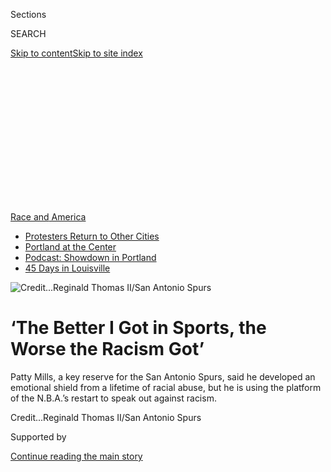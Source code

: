 <div id="app">

<div>

<div>

<div>

<div class="NYTAppHideMasthead css-ikk3s8 e1suatyy0">

<div class="section css-133zg39 e1suatyy2">

<div class="css-eph4ug er09x8g0">

<div class="css-6n7j50">

</div>

<span class="css-1dv1kvn">Sections</span>

<div class="css-10488qs">

<span class="css-1dv1kvn">SEARCH</span>

</div>

[Skip to content](#site-content)[Skip to site
index](#site-index)

</div>

<div class="css-10698na e1huz5gh0">

</div>

</div>

</div>

</div>

<div data-aria-hidden="false">

<div id="site-content" data-role="main">

<div>

<div class="css-1aor85t" style="opacity:0.000000001;z-index:-1;visibility:hidden">

<div class="css-1hqnpie">

<div class="css-epjblv">

<span class="css-17xtcya">[Pro
Basketball](/section/sports/basketball)</span><span class="css-x15j1o">|</span><span class="css-fwqvlz">‘The
Better I Got in Sports, the Worse the Racism
Got’</span>

</div>

<div class="css-k008qs">

<div class="css-1iwv8en">

<span class="css-18z7m18"></span>

<div>

</div>

</div>

<span class="css-1n6z4y">https://nyti.ms/33f1NcE</span>

<div class="css-1705lsu">

<div class="css-4xjgmj">

<div class="css-4skfbu" data-role="toolbar" data-aria-label="Social Media Share buttons, Save button, and Comments Panel with current comment count" data-testid="share-tools">

  - 
  - 
  - 
  - 
    
    <div class="css-6n7j50">
    
    </div>

  - 

</div>

</div>

</div>

</div>

</div>

</div>

<div id="NYT_TOP_BANNER_REGION" class="css-11qgg8s">

<div>

<div id="styln-prism-menu-1590763508878" class="section interactive-content interactive-size-medium css-1du2ztb">

<div class="css-17ih8de interactive-body">

<div id="scroll-container" class="css-1gj85ro">

[<span class="styln-title-wrap"><span class="css-1pje3qr">Race
and</span><span class="css-1pje3qr">
America</span></span>](https://www.nytimes3xbfgragh.onion/news-event/george-floyd-protests-minneapolis-new-york-los-angeles?action=click&pgtype=Article&state=default&region=TOP_BANNER&context=storylines_menu)

  - [Protesters Return to Other
    Cities](https://www.nytimes3xbfgragh.onion/2020/07/26/us/protests-portland-seattle-trump.html?action=click&pgtype=Article&state=default&region=TOP_BANNER&context=storylines_menu)
  - [Portland at the
    Center](https://www.nytimes3xbfgragh.onion/2020/07/24/us/portland-oregon-protests-white-race.html?action=click&pgtype=Article&state=default&region=TOP_BANNER&context=storylines_menu)
  - [Podcast: Showdown in
    Portland](https://www.nytimes3xbfgragh.onion/2020/07/23/podcasts/the-daily/portland-protests.html?action=click&pgtype=Article&state=default&region=TOP_BANNER&context=storylines_menu)
  - [45 Days in
    Louisville](https://www.nytimes3xbfgragh.onion/interactive/2020/07/16/us/black-lives-matter-protests-louisville-breonna-taylor.html?action=click&pgtype=Article&state=default&region=TOP_BANNER&context=storylines_menu)

</div>

</div>

</div>

</div>

</div>

<div id="fullBleedHeaderContent">

<div class="css-9fsmc8">

![<span class="css-cnj6d5 e1z0qqy90" itemprop="copyrightHolder"><span class="css-1ly73wi e1tej78p0">Credit...</span><span><span>Reginald
Thomas II/San Antonio
Spurs</span></span></span>](https://static01.graylady3jvrrxbe.onion/images/2020/08/02/sports/00nba-pattymills-1/merlin_174856419_0f49b851-2eee-49b0-a7c0-ea3c416a8179-articleLarge.jpg?quality=75&auto=webp&disable=upscale)

</div>

<div class="css-1pumfk">

<div class="css-ls6wgr ehdk2mb0">

# ‘The Better I Got in Sports, the Worse the Racism Got’

</div>

Patty Mills, a key reserve for the San Antonio Spurs, said he developed
an emotional shield from a lifetime of racial abuse, but he is using the
platform of the N.B.A.’s restart to speak out against
racism.

</div>

<div class="css-nwzfg5 e1gnum310">

<span class="css-1f9pvn2 basketball"></span><span class="css-cnj6d5 e1z0qqy90" itemprop="copyrightHolder"><span class="css-1ly73wi e1tej78p0">Credit...</span><span><span>Reginald
Thomas II/San Antonio Spurs</span></span></span>

</div>

<div id="sponsor-wrapper" class="css-1hyfx7x">

<div id="sponsor-slug" class="css-19vbshk">

Supported by

</div>

[Continue reading the main
story](#after-sponsor)

<div id="sponsor" class="ad sponsor-wrapper" style="text-align:center;height:100%;display:block">

</div>

<div id="after-sponsor">

</div>

</div>

<div class="css-1wx1auc e1gnum311">

<div class="css-18e8msd">

<div class="css-vp77d3 epjyd6m0">

<div class="css-hus3qt ey68jwv0" data-aria-hidden="true">

[![Marc
Stein](https://static01.graylady3jvrrxbe.onion/images/2018/06/14/multimedia/author-marc-stein/author-marc-stein-thumbLarge.png
"Marc Stein")](https://www.nytimes3xbfgragh.onion/by/marc-stein)

</div>

<div class="css-1baulvz">

By [<span class="css-1baulvz last-byline" itemprop="name">Marc
Stein</span>](https://www.nytimes3xbfgragh.onion/by/marc-stein)

</div>

</div>

  - 
    
    <div class="css-ld3wwf e16638kd2">
    
    July 31,
    2020
    
    </div>

  - 
    
    <div class="css-4xjgmj">
    
    <div class="css-d8bdto" data-role="toolbar" data-aria-label="Social Media Share buttons, Save button, and Comments Panel with current comment count" data-testid="share-tools">
    
      - 
      - 
      - 
      - 
        
        <div class="css-6n7j50">
        
        </div>
    
      - 
    
    </div>
    
    </div>

</div>

</div>

</div>

<div class="section meteredContent css-1r7ky0e" name="articleBody" itemprop="articleBody">

<div class="css-1fanzo5 StoryBodyCompanionColumn">

<div class="css-53u6y8">

LAKE BUENA VISTA, Fla. — There were a few must-pack accessories for
Patty Mills of the San Antonio Spurs for his stay at Walt Disney World.
Mills brought a stack of books on Black history in the United States and
his native Australia. He made sure to carefully transport his favorite
flat-brimmed hat, which bears two flags representing Australia’s
Indigenous populations.

Mills also arrived for the restart of the N.B.A. season with what he
referred to as “my shield” — his internal defense mechanism to ward off
hurtful words and actions. The shield, he said, is a byproduct of a
lifetime of racial abuse that began on his first day of kindergarten,
soon after Mills’s parents had moved to the Australian capital of
Canberra to take jobs with the federal government.

“I’m the only Black kid in the room,” Mills said of that first day. “It
didn’t take long before the biggest kid in the room walked up to me and
threw a straight uppercut to the guts, completely knocking the wind out
of me and leaving me in all sorts of tears.”

“I saw this boy coming from the left, and he came from a fair distance,”
said his mother, Yvonne Mills, who was against a wall nearby, observing
alongside other parents. “I can still feel the punch in my stomach,
too.”

</div>

</div>

<div class="css-1fanzo5 StoryBodyCompanionColumn">

<div class="css-53u6y8">

More than 25 years later, with a slew of similar stories to tell from
throughout his life, Mills trusts his shield as much as his jump shot.
That is no small thing given Mills’s ability to produce instant offense
off the bench, which has enabled him, as a 6-foot, 180-pound guard, to
last for nine seasons as a trusty change-of-pace option for the Spurs
and become one of the most feared scorers in international basketball.

</div>

</div>

<div class="css-79elbk" data-testid="photoviewer-wrapper">

<div class="css-z3e15g" data-testid="photoviewer-wrapper-hidden">

</div>

<div class="css-1a48zt4 ehw59r15" data-testid="photoviewer-children">

![<span class="css-16f3y1r e13ogyst0" data-aria-hidden="true">“Given the
unfortunate events that have happened in this country, we have the ears
of people,” Mills
said.</span><span class="css-cnj6d5 e1z0qqy90" itemprop="copyrightHolder"><span class="css-1ly73wi e1tej78p0">Credit...</span><span>Matthew
Adekponya</span></span>](https://static01.graylady3jvrrxbe.onion/images/2020/07/30/sports/00nba-pattymills-7-a/merlin_175123713_3f8087fd-a0fb-4b97-b496-ef394ec4513d-articleLarge.jpg?quality=75&auto=webp&disable=upscale)

</div>

</div>

<div class="css-1fanzo5 StoryBodyCompanionColumn">

<div class="css-53u6y8">

“A lot of things that are said just bounce off me because of the shield
I’ve created,” Mills said. “I just need to work out the appropriate
times to lower it, or when to take it off completely.”

This moment is one of those times. Mills, 31, has joined the global push
to focus on social matters as much as his basketball job in Florida will
allow — even if that means revealing painful tales from the past. He has
been finding his voice as an activist in recent years and pledged to
join the many N.B.A. players who are determined to use the platform of
the league’s rebooted season to fight against racism and police
brutality.

“It’s the same battle on two continents,” Mills said, referring to his
home nation several time zones away.

</div>

</div>

<div class="css-1fanzo5 StoryBodyCompanionColumn">

<div class="css-53u6y8">

The Spurs may play as few as eight games at Disney World because they
are a long shot to make the playoffs, which they have not missed since
1997. Yet Mills has ensured that his time here will resonate no matter
how short. He is donating his remaining salary of about $1 million to
Black Lives Matter Australia, Black Deaths in Custody and a new campaign
— We Got You — he helped launch to show support for athletes as they
fight racism in Australian sport.

After participating in the first game of the N.B.A. restart on Thursday
night, Utah’s Donovan Mitchell mentioned Mills and Jrue Holiday of the
New Orleans Pelicans as emerging leaders of the N.B.A.’s social justice
movement. He lauded both for agreeing to donate the remainder of their
salaries to Black causes and said players who are speaking out are “not
really asking for permission.”

“Given the unfortunate events that have happened in this country, we
have the ears of people,” Mills said, referring to the deaths of George
Floyd and Breonna Taylor, who were killed by the police. “For the first
time in my career, I’ve had teammates, old teammates, coaches, old
coaches, even old friends — the almost universal question they ask is:
‘What can I do to help?’ Just by so many people saying that, I feel
like there is a tide change.”

He formed We Got You with both Black and white athletes in part because
campaigning against racism, Mills said, is much tougher for Black
athletes in Australia. Adam Goodes, a former Australian Rules football
star, was an anti-racism advocate who in 2015 began to be relentlessly
booed by opposing fans. The backlash ultimately prompted Goodes, at 35,
to retire suddenly, one year after he had won the country’s Australian
of the Year award for national good
citizenship.

</div>

</div>

<div class="css-79elbk" data-testid="photoviewer-wrapper">

<div class="css-z3e15g" data-testid="photoviewer-wrapper-hidden">

</div>

<div class="css-1a48zt4 ehw59r15" data-testid="photoviewer-children">

<div class="css-1xdhyk6 erfvjey0">

<span class="css-1ly73wi e1tej78p0">Image</span>

<div class="css-zjzyr8">

<div data-testid="lazyimage-container" style="height:257.77777777777777px">

</div>

</div>

</div>

<span class="css-16f3y1r e13ogyst0" data-aria-hidden="true">Mills said
he wants to give aspiring Indigenous basketball players in Australia
someone to
emulate.</span><span class="css-cnj6d5 e1z0qqy90" itemprop="copyrightHolder"><span class="css-1ly73wi e1tej78p0">Credit...</span><span>Matthew
Adekponya</span></span>

</div>

</div>

<div class="css-1fanzo5 StoryBodyCompanionColumn">

<div class="css-53u6y8">

Of course, as Mills has also learned, speaking out invariably leads to
the sort of storytelling that requires “putting yourself in a vulnerable
position because you have to relive traumatic experiences.” Shield down.

Mills’s mother is Aboriginal, and his father is from the Torres Strait
Islands. The two flags on the hat Patty Mills brought with him to
Florida represent his two identities.

</div>

</div>

<div class="css-1fanzo5 StoryBodyCompanionColumn">

<div class="css-53u6y8">

In a one-hour conversation after a recent practice, Mills shared some of
the names he was called during his childhood, including “darkie,”
“blackie,” “petrol sniffer,” “monkey,” “chimp,” “abo” (a derogatory
term short for Aboriginal) and other disparaging terms that he was
called “regularly at school or on the sporting fields.”

“The better I got in sports,” Mills said, “the worse the racism got.”

The Mills family moved to Canberra because his parents got jobs working
in Aboriginal affairs for the government. “It was a bit like going to
Washington,” said Benny Mills, Patty’s father.

Yet leaving their home on Thursday Island in Torres Strait — where,
Patty said, everyone “looked like me and spoke like me” — landed him in
that kindergarten classroom where he was first punched.

“It was the very beginning of how I was going to be treated for the rest
of my time at school, not only by students but, more appallingly, by
teachers and principals,” Mills said.

Within a few years, when Mills was 9, his parents began explaining the
traumatic past of his mother, Yvonne Mills. One of five siblings born to
a white man and an Aboriginal woman, Yvonne and the other four children
were taken from their mother, Gladys Haynes, in 1949 after their parents
had separated. Yvonne, the youngest, was 2 years old. The children were
moved to group homes as wards of the state and sent to separate foster
families in a government-sponsored social engineering program designed,
in effect, to assimilate Aboriginal children into white society.

Throughout their childhoods, Yvonne and her siblings were told that
their mother did not want them. The falsehoods were exposed by a
government inquiry in the mid-1990s, which confirmed decades of human
rights violations that made Yvonne part of what became known as
Australia’s “Stolen Generations” — although she said she did not receive
a written acknowledgment of such status from the South Australian
government until 2018. Yvonne had virtually no contact with her mother
between the ages of 2 and 17; Haynes died in
1979.

</div>

</div>

<div class="css-79elbk" data-testid="photoviewer-wrapper">

<div class="css-z3e15g" data-testid="photoviewer-wrapper-hidden">

</div>

<div class="css-1a48zt4 ehw59r15" data-testid="photoviewer-children">

<div class="css-1xdhyk6 erfvjey0">

<span class="css-1ly73wi e1tej78p0">Image</span>

<div class="css-zjzyr8">

<div data-testid="lazyimage-container" style="height:290.64444444444445px">

</div>

</div>

</div>

<span class="css-16f3y1r e13ogyst0" data-aria-hidden="true">In his
youth, Mills’s instinct was to “let my game do the talking.” In
adulthood, he is trying, like his parents did, to more forcefully
influence
change.</span><span class="css-cnj6d5 e1z0qqy90" itemprop="copyrightHolder"><span class="css-1ly73wi e1tej78p0">Credit...</span><span>Thomas
Peter/Reuters</span></span>

</div>

</div>

<div class="css-1fanzo5 StoryBodyCompanionColumn">

<div class="css-53u6y8">

Patty Mills said he can still picture the car ride during which this was
first discussed. Patty was sitting behind his mother in the left-side
passenger seat of his parents’ white Toyota Corolla and got out of the
car when they arrived at their home, before Yvonne could even open the
door.

</div>

</div>

<div class="css-1fanzo5 StoryBodyCompanionColumn">

<div class="css-53u6y8">

“I remember looking down at my arms and the back of my calves as she’s
getting out of the car,” Mills said. “I look up to her and I say, ‘So
does this mean they will come and take me away, too?’

“I remember her answer very vividly,” he said, recalling his mother’s
words: “ ‘Your dad is going to stand on that big rock in the driveway
with a big stick. And no one is going to come anywhere near you.’ ”

Learning about his mother’s torment, Mills said, was “a turning point.”
His athletic talent was already blossoming in the basketball and social
club his parents founded in Canberra for Indigenous Australians called
Shadows, but Mills said that was when he began to realize “why I”m being
treated differently at school.”

In his youth, Mills’s instinct was to “let my game do the talking.” In
adulthood, he is trying, like his parents did, to more forcefully
influence change. Just staying visible, Mills said, is a big part of it
— to give aspiring Indigenous basketball players in Australia someone
to emulate. Mills was only the third Black Australian to represent the
country in basketball at the Olympics, joining Michael Ah Matt (1964)
and Mills’s uncle Danny Morseu (1980 and 1984).

“My Uncle Danny played 30 years before I did,” Mills said. “I don’t want
another 30 years to go by before another Indigenous Australian plays for
Australia.”

He has thrust himself into anti-racism causes across sports in Australia
with the support of Spurs Coach Gregg Popovich, whose bond with Mills
was cemented on the eve of the 2014 N.B.A. finals. Popovich stunned
Mills when he began a crucial practice by [introducing the story of
Eddie
Mabo](https://www.si.com/nba/2015/03/24/patty-mills-australia-san-antonio-spurs-bala-gregg-popovich)
to the team. Mabo, who was Mills’s great-uncle, is revered by Indigenous
Australians to such a degree that his landmark campaign for their land
ownership rights has long prompted calls for a national holiday in his
name.

</div>

</div>

<div class="css-79elbk" data-testid="photoviewer-wrapper">

<div class="css-z3e15g" data-testid="photoviewer-wrapper-hidden">

</div>

<div class="css-1a48zt4 ehw59r15" data-testid="photoviewer-children">

<div class="css-1xdhyk6 erfvjey0">

<span class="css-1ly73wi e1tej78p0">Image</span>

<div class="css-zjzyr8">

<div data-testid="lazyimage-container" style="height:257.77777777777777px">

</div>

</div>

</div>

<span class="css-16f3y1r e13ogyst0" data-aria-hidden="true">San Antonio
Spurs Coach Gregg Popovich described Mills as “a great citizen of the
world.”</span><span class="css-cnj6d5 e1z0qqy90" itemprop="copyrightHolder"><span class="css-1ly73wi e1tej78p0">Credit...</span><span>David
Zalubowski/Associated Press</span></span>

</div>

</div>

<div class="css-1fanzo5 StoryBodyCompanionColumn">

<div class="css-53u6y8">

“It’s been very satisfying to watch Patty grow into someone who is much
more interested in our world than basketball,” Popovich said. “He has
grown into a great citizen of the world. And Patty’s story is pretty
important and very timely, because normally all we think about is the
race problem here. It’s in many places.”

Mills said he feels fortunate to play for a franchise and a coach — and
in a league — that encourages him to “speak out on these things.” The
Spurs, he said, urge him “to continue to show who I am as a Black
Australian.”

</div>

</div>

</div>

<div>

</div>

<div>

</div>

<div>

</div>

<div>

<div id="bottom-wrapper" class="css-1ede5it">

<div id="bottom-slug" class="css-l9onyx">

Advertisement

</div>

[Continue reading the main
story](#after-bottom)

<div id="bottom" class="ad bottom-wrapper" style="text-align:center;height:100%;display:block;min-height:90px">

</div>

<div id="after-bottom">

</div>

</div>

</div>

</div>

</div>

## Site Index

<div>

</div>

## Site Information Navigation

  - [© <span>2020</span> <span>The New York Times
    Company</span>](https://help.nytimes3xbfgragh.onion/hc/en-us/articles/115014792127-Copyright-notice)

<!-- end list -->

  - [NYTCo](https://www.nytco.com/)
  - [Contact
    Us](https://help.nytimes3xbfgragh.onion/hc/en-us/articles/115015385887-Contact-Us)
  - [Work with us](https://www.nytco.com/careers/)
  - [Advertise](https://nytmediakit.com/)
  - [T Brand Studio](http://www.tbrandstudio.com/)
  - [Your Ad
    Choices](https://www.nytimes3xbfgragh.onion/privacy/cookie-policy#how-do-i-manage-trackers)
  - [Privacy](https://www.nytimes3xbfgragh.onion/privacy)
  - [Terms of
    Service](https://help.nytimes3xbfgragh.onion/hc/en-us/articles/115014893428-Terms-of-service)
  - [Terms of
    Sale](https://help.nytimes3xbfgragh.onion/hc/en-us/articles/115014893968-Terms-of-sale)
  - [Site
    Map](https://spiderbites.nytimes3xbfgragh.onion)
  - [Help](https://help.nytimes3xbfgragh.onion/hc/en-us)
  - [Subscriptions](https://www.nytimes3xbfgragh.onion/subscription?campaignId=37WXW)

</div>

</div>

</div>

</div>
